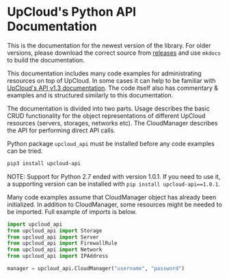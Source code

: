 # UpCloud's Python API Documentation

This is the documentation for the newest version of the library. For older versions,
please download the correct source from [releases](https://github.com/UpCloudLtd/upcloud-python-api/releases)
and use `mkdocs` to build the documentation.

This documentation includes many code examples for administrating resources on top of UpCloud.
In some cases it can help to be familiar with [UpCloud's API v1.3 documentation](https://www.upcloud.com/api/).
The code itself also has commentary & examples and is structured similarly to this documentation.

The documentation is divided into two parts. Usage describes the basic CRUD functionality for the object
representations of different UpCloud resources (servers, storages, networks etc). The CloudManager describes
the API for performing direct API calls.

Python package `upcloud_api` must be installed before any code examples can be tried.

```bash
pip3 install upcloud-api
```

NOTE: Support for Python 2.7 ended with version 1.0.1. If you need to use it, a supporting version can be
installed with `pip install upcloud-api==1.0.1`.

Many code examples assume that CloudManager object has already been initialized.
In addition to CloudManager, some resources might be needed to be imported.
Full example of imports is below.

```python
import upcloud_api
from upcloud_api import Storage
from upcloud_api import Server
from upcloud_api import FirewallRule
from upcloud_api import Network
from upcloud_api import IPAddress

manager = upcloud_api.CloudManager("username", "password")
```
